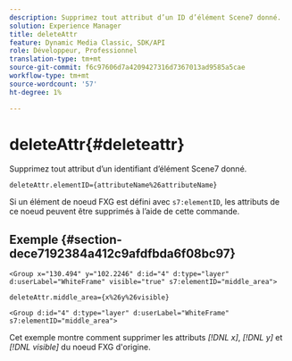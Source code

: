 ```yaml
---
description: Supprimez tout attribut d’un ID d’élément Scene7 donné.
solution: Experience Manager
title: deleteAttr
feature: Dynamic Media Classic, SDK/API
role: Développeur, Professionnel
translation-type: tm+mt
source-git-commit: f6c97606d7a4209427316d7367013ad9585a5cae
workflow-type: tm+mt
source-wordcount: '57'
ht-degree: 1%

---
```



# deleteAttr{#deleteattr}

Supprimez tout attribut d’un identifiant d’élément Scene7 donné.

`deleteAttr.elementID={attributeName%26attributeName}`

Si un élément de noeud FXG est défini avec `s7:elementID`, les attributs de ce noeud peuvent être supprimés à l’aide de cette commande.

## Exemple {#section-dece7192384a412c9afdfbda6f08bc97}

`<Group x="130.494" y="102.2246" d:id="4" d:type="layer" d:userLabel="WhiteFrame" visible="true" s7:elementID="middle_area">`

`deleteAttr.middle_area={x%26y%26visible}`

`<Group d:id="4" d:type="layer" d:userLabel="WhiteFrame" s7:elementID="middle_area">`

Cet exemple montre comment supprimer les attributs *[!DNL x]*, *[!DNL y]* et *[!DNL visible]* du noeud FXG d&#39;origine.
